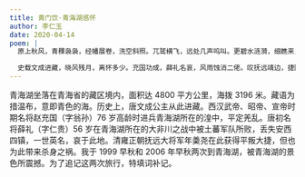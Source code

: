 ```yaml
---
title: 青门饮·青海湖感怀
author: 李仁玉
date: 2020-04-14
poem: |
  原上秋风，青稞袅袅，经幡展卷，洗空斜照。兀鹫横飞，远处几声呜叫。更碧水涟漪，细瞧来，倒影花草。何方古调，宛如天籁，淡然飘缈。

  史载文成进藏，晓风残月，离怀多少。充国功成，薛礼名哀，风雨蚀消二佬。叹抚远靖边，捷回丢脑。河湟自古东流，人物已成谈笑。
---
```


青海湖坐落在青海省的藏区境内，面积达 4800 平方公里，海拨 3196 米。藏语为措温布，意即青色的海。历史上，唐文成公主从此进藏。西汉武帝、昭帝、宣帝时期名将赵充国（字翁孙）76 岁高龄时进兵青海湖所在的湟中，平定羌乱。唐初名将薛礼（字仁贵）56 岁在青海湖所在的大非川之战中被土蕃军队所败，丢失安西四镇，一世英名，哀于此地。清雍正朝抚远大将军年羮尧在此获得平叛大捷，但也为此带来杀身之祸。我于 1999 早秋和 2006 年早秋两次到青海湖，被青海湖的景色所震撼。为了追记这两次旅行，特填词补记。
